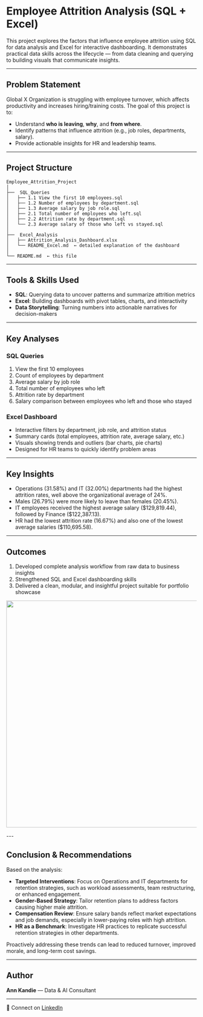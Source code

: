 # Employee Attrition Analysis (SQL + Excel)

This project explores the factors that influence employee attrition using SQL for data analysis and Excel for interactive dashboarding. It demonstrates practical data skills across the lifecycle — from data cleaning and querying to building visuals that communicate insights.

---

##  Problem Statement

Global X Organization is struggling with employee turnover, which affects productivity and increases hiring/training costs. The goal of this project is to:

- Understand **who is leaving**, **why**, and **from where**.
- Identify patterns that influence attrition (e.g., job roles, departments, salary).
- Provide actionable insights for HR and leadership teams.

---

## Project Structure

```
Employee_Attrition_Project
│
├──  SQL_Queries
│   ├── 1.1 View the first 10 employees.sql
│   ├── 1.2 Number of employees by department.sql
│   ├── 1.3 Average salary by job role.sql
│   ├── 2.1 Total number of employees who left.sql
│   ├── 2.2 Attrition rate by department.sql
│   └── 2.3 Average salary of those who left vs stayed.sql
│
├──  Excel_Analysis
│   ├── Attrition_Analysis_Dashboard.xlsx
│   └── README_Excel.md  ← detailed explanation of the dashboard
│
└── README.md  ← this file
```

---

## Tools & Skills Used

- **SQL**: Querying data to uncover patterns and summarize attrition metrics
- **Excel**: Building dashboards with pivot tables, charts, and interactivity
- **Data Storytelling**: Turning numbers into actionable narratives for decision-makers

---

## Key Analyses

### SQL Queries

1. View the first 10 employees
2. Count of employees by department
3. Average salary by job role
4. Total number of employees who left
5. Attrition rate by department
6. Salary comparison between employees who left and those who stayed

### Excel Dashboard

- Interactive filters by department, job role, and attrition status
- Summary cards (total employees, attrition rate, average salary, etc.)
- Visuals showing trends and outliers (bar charts, pie charts)
- Designed for HR teams to quickly identify problem areas

---

## Key Insights

- Operations (31.58%) and IT (32.00%) departments had the highest attrition rates, well above the organizational average of 24%.
- Males (26.79%) were more likely to leave than females (20.45%).
- IT employees received the highest average salary (\$129,819.44), followed by Finance (\$122,387.13).
- HR had the lowest attrition rate (16.67%) and also one of the lowest average salaries (\$110,695.58).

---

##  Outcomes

1. Developed complete analysis workflow from raw data to business insights
2. Strengthened SQL and Excel dashboarding skills
3. Delivered a clean, modular, and insightful project suitable for portfolio showcase
<p align="center">
  <img src="./Excel_Dashboard.png" width="600"/>
</p>
---

##  Conclusion & Recommendations

Based on the analysis:

- **Targeted Interventions**: Focus on Operations and IT departments for retention strategies, such as workload assessments, team restructuring, or enhanced engagement.
- **Gender-Based Strategy**: Tailor retention plans to address factors causing higher male attrition.
- **Compensation Review**: Ensure salary bands reflect market expectations and job demands, especially in lower-paying roles with high attrition.
- **HR as a Benchmark**: Investigate HR practices to replicate successful retention strategies in other departments.

Proactively addressing these trends can lead to reduced turnover, improved morale, and long-term cost savings.

---

##  Author

**Ann Kandie** — Data & AI Consultant


---

📧 Connect on [LinkedIn](https://www.linkedin.com/in/annkandie) 

